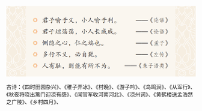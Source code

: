 





![image-20220406223740380](image-20220406223740380.png)

古诗：《四时田园杂兴》、《稚子弄冰》、《村晚》、《游子吟》、《鸟鸣涧》、《从军行》、《秋夜将晓出篱门迎凉有感》、《闻官军收河南河北》、《凉州词》、《黄鹤楼送孟浩然之广陵》、《乡村四月》、
